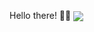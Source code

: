 Hello there! 👋🏼 
<a href="URL_REDIRECT" target="blank"><img align="center" src="https://camo.githubusercontent.com/c55afc3032c815a2f7942f46d3910e00a2589d817220bf38e3adaacbc6634a12/68747470733a2f2f63646e622e61727473746174696f6e2e636f6d2f702f6173736574732f696d616765732f696d616765732f3032342f3835382f3639392f6f726967696e616c2f706978656c2d6a6566662d6469766f6f6d2e6769663f31353833373731393034"/></a>

<!--
**sarahrafi/sarahrafi** is a ✨ _special_ ✨ repository because its `README.md` (this file) appears on your GitHub profile.


